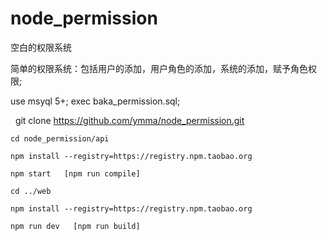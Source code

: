 # node_permission
空白的权限系统

简单的权限系统：包括用户的添加，用户角色的添加，系统的添加，赋予角色权限;


use msyql 5+;
exec baka_permission.sql;



    
    git clone https://github.com/ymma/node_permission.git
    
    cd node_permission/api
    
    npm install --registry=https://registry.npm.taobao.org
    
    npm start   [npm run compile]
    
    cd ../web
    
    npm install --registry=https://registry.npm.taobao.org
    
    npm run dev   [npm run build]
